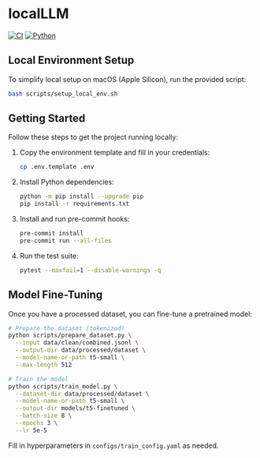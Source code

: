 # localLLM

[![CI](https://github.com/your-org/localLLM/actions/workflows/ci.yml/badge.svg)]()
[![Python](https://img.shields.io/badge/python-3.10-blue.svg)]()

## Local Environment Setup

To simplify local setup on macOS (Apple Silicon), run the provided script:

```bash
bash scripts/setup_local_env.sh
```

## Getting Started

Follow these steps to get the project running locally:

1. Copy the environment template and fill in your credentials:
   ```bash
   cp .env.template .env
   ```
2. Install Python dependencies:
   ```bash
   python -m pip install --upgrade pip
   pip install -r requirements.txt
   ```
3. Install and run pre-commit hooks:
   ```bash
   pre-commit install
   pre-commit run --all-files
   ```
4. Run the test suite:
   ```bash
   pytest --maxfail=1 --disable-warnings -q
   ```

## Model Fine-Tuning

Once you have a processed dataset, you can fine-tune a pretrained model:

```bash
# Prepare the dataset (tokenized)
python scripts/prepare_dataset.py \
  --input data/clean/combined.jsonl \
  --output-dir data/processed/dataset \
  --model-name-or-path t5-small \
  --max-length 512

# Train the model
python scripts/train_model.py \
  --dataset-dir data/processed/dataset \
  --model-name-or-path t5-small \
  --output-dir models/t5-finetuned \
  --batch-size 8 \
  --epochs 3 \
  --lr 5e-5
```

Fill in hyperparameters in `configs/train_config.yaml` as needed.
